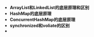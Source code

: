 - **ArrayList和LinkedList的底层原理和区别**
- **HashMap的底层原理**
- **ConcurrentHashMap的底层原理**
- **synchronized和voliate的区别**
- 